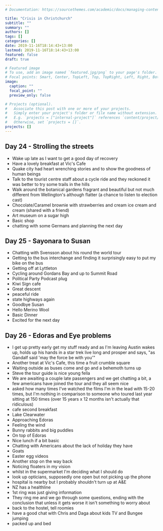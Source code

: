 ```yaml
---
# Documentation: https://sourcethemes.com/academic/docs/managing-content/

title: "Crisis in Christchurch"
subtitle: ""
summary: ""
authors: []
tags: []
categories: []
date: 2019-11-16T18:14:43+13:00
lastmod: 2019-11-16T18:14:43+13:00
featured: false
draft: true

# Featured image
# To use, add an image named `featured.jpg/png` to your page's folder.
# Focal points: Smart, Center, TopLeft, Top, TopRight, Left, Right, BottomLeft, Bottom, BottomRight.
image:
  caption: ""
  focal_point: ""
  preview_only: false

# Projects (optional).
#   Associate this post with one or more of your projects.
#   Simply enter your project's folder or file name without extension.
#   E.g. `projects = ["internal-project"]` references `content/project/deep-learning/index.md`.
#   Otherwise, set `projects = []`.
projects: []
---
```


## Day 24 - Strolling the streets

- Wake up late as I want to get a good day of recovery
- Have a lovely breakfast at Vic's Cafe
- Quake city had heart wrenching stories and to show the goodness of human beings
- Talk to the tourist centre staff about a cycle ride and they reckoned it was better to try some trails in the hills
- Walk around the botanical gardens fragrant and beautiful but not much different from Wellington's although flatter (a chance to listen to election cast)
- Chocolate/Caramel brownie with strawberries and cream ice cream and cream (shared with a friend)
- Art museum on a sugar high
- Basic shop
- chatting with some Germans and planning the next day

## Day 25 - Sayonara to Susan

- Chatting with Svensson about his round the world tour
- Getting to the bus interchange and finding it surprisingly easy to put my bike on the bus
- Getting off at Lyttleton
- Cycling around Gordans Bay and up to Summit Road
- Political Party Podcast plug
- Kiwi Sign cafe
- Great descent
- peaceful ride
- state highways again
- Goodbye Susan
- Hello Merino Wool
- Basic Dinner
- Excited for the next day

## Day 26 - Edoras and Eye problems

- I get up pretty early get my stuff ready and as I'm leaving Austin wakes up, holds up his hands in a star trek live long and prosper and says, "as Gandalf said 'may the force be with you'"
- Another treat at Vic's Cafe, this time a fruit crumble square
- Waiting outside as buses come and go and a behemoth turns up
- Steve the tour guide is nice young fella
- We are awaiting a couple late passengers and we get chatting a bit, a few americans have joined the tour and they all seem nice
- asked how many times I've watched the films I'm in the lead with 15-20 times, but I'm nothing in comparison to someone who toured last year sitting at 150 times (over 15 years x 12 months isn't actually that ridiculous)
- cafe second breakfast
- Lake Clearwater
- Approaching Edoras
- Feeling the wind
- Bunny rabbits and big puddles
- On top of Edoras
- Nice lunch if a bit basic
- Chatting with Americans about the lack of holiday they have
- Goats
- Easter egg videos
- Another stop on the way back
- Noticing floaters in my vision
- whilst in the supermarket I'm deciding what I should do
- look up opticians, supposedly one open but not picking up the phone
- hospital is nearby but I probably shouldn't turn up at A&E
- NZ has a healthline
- 1st ring was just giving information
- They ring me and we go through some questions, ending with the conclusion that unless it gets worse it isn't something to worry about
- back to the hostel, tell roomies
- have a good chat with Chris and Daga about kids TV and Bungee jumping
- packed up and bed
